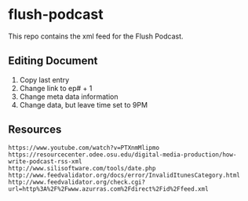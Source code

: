 # flush-podcast

This repo contains the xml feed for the Flush Podcast.

## Editing Document

1. Copy last entry
1. Change link to ep# + 1
1. Change meta data information
1. Change data, but leave time set to 9PM

## Resources

    https://www.youtube.com/watch?v=PTXnmMlipmo
    https://resourcecenter.odee.osu.edu/digital-media-production/how-write-podcast-rss-xml
    http://www.silisoftware.com/tools/date.php
    http://www.feedvalidator.org/docs/error/InvalidItunesCategory.html
    http://www.feedvalidator.org/check.cgi?url=http%3A%2F%2Fwww.azurras.com%2Fdirect%2Fid%2Ffeed.xml